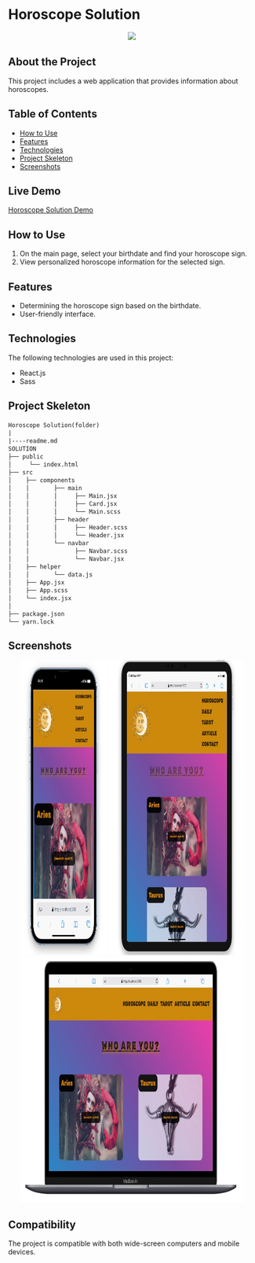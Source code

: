 # Horoscope Solution

<div align="center">
  <img src="https://github.com/furkan-dogu/horoscope-solution/blob/main/public/assets/horos.gif" />
</div>

## About the Project

This project includes a web application that provides information about horoscopes. 

## Table of Contents

- [How to Use](#how-to-use)
- [Features](#features)
- [Technologies](#technologies)
- [Project Skeleton](#project-skeleton)
- [Screenshots](#screenshots)

## Live Demo

[Horoscope Solution Demo](https://horoscope-solution.vercel.app/)

## How to Use

1. On the main page, select your birthdate and find your horoscope sign.
2. View personalized horoscope information for the selected sign.

## Features

- Determining the horoscope sign based on the birthdate.
- User-friendly interface.

## Technologies

The following technologies are used in this project:

- React.js
- Sass

## Project Skeleton

```
Horoscope Solution(folder)
|
|----readme.md       
SOLUTION
├── public
│     └── index.html
├── src
│    ├── components
│    │       ├── main
│    │       │     ├── Main.jsx
│    │       │     ├── Card.jsx
│    │       │     └── Main.scss
│    │       ├── header
│    │       │     ├── Header.scss
│    │       │     └── Header.jsx
│    │       └── navbar
│    │             ├── Navbar.scss
│    │             └── Navbar.jsx
│    ├── helper
│    │       └── data.js
│    ├── App.jsx
│    ├── App.scss
│    └── index.jsx
│
├── package.json
└── yarn.lock
```

## Screenshots

<div align="center">
  <img src="https://github.com/furkan-dogu/horoscope-solution/blob/main/public/assets/Screenshot_1.jpg"  width="35%" height="600" />
  <img src="https://github.com/furkan-dogu/horoscope-solution/blob/main/public/assets/Screenshot_2.jpg"  width="55%" height="600" />
  <img src="https://github.com/furkan-dogu/horoscope-solution/blob/main/public/assets/Screenshot_3.jpg"  width="90.5%" height="500" />
</div>

## Compatibility

The project is compatible with both wide-screen computers and mobile devices.
